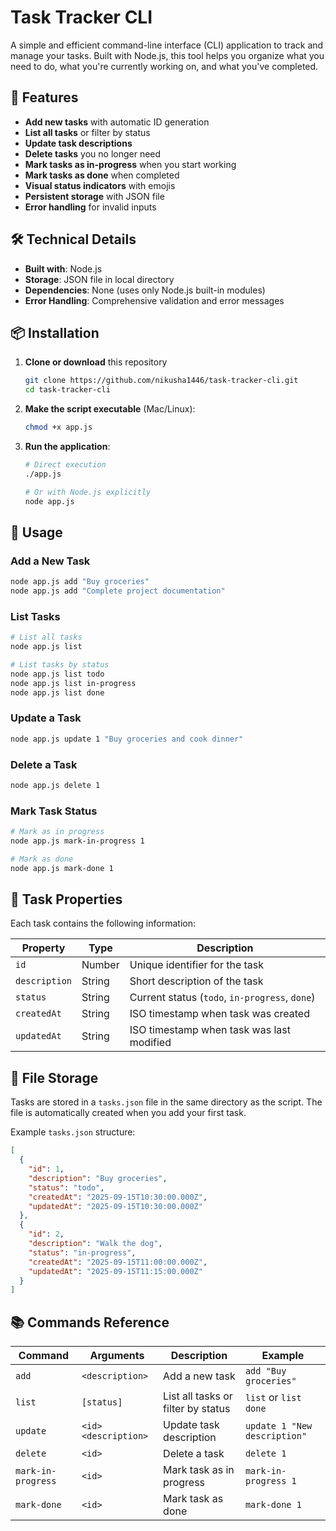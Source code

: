 # Task Tracker CLI

A simple and efficient command-line interface (CLI) application to track and manage your tasks. Built with Node.js, this tool helps you organize what you need to do, what you're currently working on, and what you've completed.

## 🚀 Features

-  **Add new tasks** with automatic ID generation
-  **List all tasks** or filter by status
-  **Update task descriptions**
-  **Delete tasks** you no longer need
-  **Mark tasks as in-progress** when you start working
-  **Mark tasks as done** when completed
-  **Visual status indicators** with emojis
-  **Persistent storage** with JSON file
-  **Error handling** for invalid inputs

## 🛠️ Technical Details

- **Built with**: Node.js
- **Storage**: JSON file in local directory
- **Dependencies**: None (uses only Node.js built-in modules)
- **Error Handling**: Comprehensive validation and error messages

## 📦 Installation

1. **Clone or download** this repository
   ```bash
   git clone https://github.com/nikusha1446/task-tracker-cli.git
   cd task-tracker-cli
   ```
2. **Make the script executable** (Mac/Linux):
   ```bash
   chmod +x app.js
   ```
3. **Run the application**:
   ```bash
   # Direct execution
   ./app.js
   
   # Or with Node.js explicitly
   node app.js
   ```

## 📖 Usage

### Add a New Task
```bash
node app.js add "Buy groceries"
node app.js add "Complete project documentation"
```

### List Tasks
```bash
# List all tasks
node app.js list

# List tasks by status
node app.js list todo
node app.js list in-progress  
node app.js list done
```

### Update a Task
```bash
node app.js update 1 "Buy groceries and cook dinner"
```

### Delete a Task
```bash
node app.js delete 1
```

### Mark Task Status
```bash
# Mark as in progress
node app.js mark-in-progress 1

# Mark as done
node app.js mark-done 1
```

## 📄 Task Properties

Each task contains the following information:

| Property | Type | Description |
|----------|------|-------------|
| `id` | Number | Unique identifier for the task |
| `description` | String | Short description of the task |
| `status` | String | Current status (`todo`, `in-progress`, `done`) |
| `createdAt` | String | ISO timestamp when task was created |
| `updatedAt` | String | ISO timestamp when task was last modified |

## 📁 File Storage

Tasks are stored in a `tasks.json` file in the same directory as the script. The file is automatically created when you add your first task.

Example `tasks.json` structure:
```json
[
  {
    "id": 1,
    "description": "Buy groceries",
    "status": "todo",
    "createdAt": "2025-09-15T10:30:00.000Z",
    "updatedAt": "2025-09-15T10:30:00.000Z"
  },
  {
    "id": 2,
    "description": "Walk the dog",
    "status": "in-progress", 
    "createdAt": "2025-09-15T11:00:00.000Z",
    "updatedAt": "2025-09-15T11:15:00.000Z"
  }
]
```

## 📚 Commands Reference

| Command | Arguments | Description | Example |
|---------|-----------|-------------|---------|
| `add` | `<description>` | Add a new task | `add "Buy groceries"` |
| `list` | `[status]` | List all tasks or filter by status | `list` or `list done` |
| `update` | `<id> <description>` | Update task description | `update 1 "New description"` |
| `delete` | `<id>` | Delete a task | `delete 1` |
| `mark-in-progress` | `<id>` | Mark task as in progress | `mark-in-progress 1` |
| `mark-done` | `<id>` | Mark task as done | `mark-done 1` |
